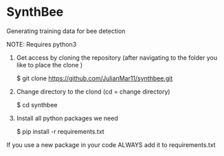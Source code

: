 # SynthBee
Generating training data for bee detection

NOTE: Requires python3

1) Get access by cloning the repository (after navigating to the folder you like to place the clone )

      $ git clone https://github.com/JulianMar11/synthbee.git


2) Change directory to the clond  (cd = change directory)

      $ cd synthbee


3) Install all python packages we need
      
      $ pip install -r requirements.txt


If you use a new package in your code ALWAYS add it to requirements.txt
